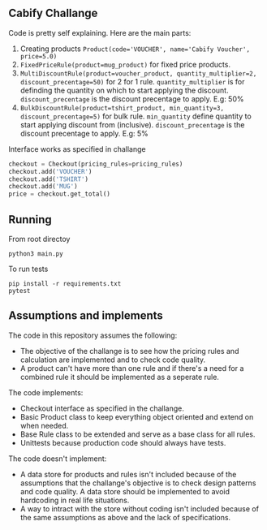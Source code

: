 Cabify Challange
----------------
Code is pretty self explaining. Here are the main parts:

1. Creating products `Product(code='VOUCHER', name='Cabify Voucher', price=5.0)`
2. `FixedPriceRule(product=mug_product)` for fixed price products.
3. `MultiDiscountRule(product=voucher_product, quantity_multiplier=2, discount_precentage=50)` for 2 for 1 rule. `quantity_multiplier` is for definding the quantity on which to start applying the discount. `discount_precentage` is the discount precentage to apply. E.g: 50%
4. `BulkDiscountRule(product=tshirt_product, min_quantity=3, discount_precentage=5)` for bulk rule. `min_quantity` define quantity to start applying discount from (inclusive). `discount_precentage` is the discount precentage to apply. E.g: 5%


Interface works as specified in challange
```python
checkout = Checkout(pricing_rules=pricing_rules)
checkout.add('VOUCHER')
checkout.add('TSHIRT')
checkout.add('MUG')
price = checkout.get_total()
```

Running
-------
From root directoy

```shell
python3 main.py
```

To run tests
```shell
pip install -r requirements.txt
pytest
```


Assumptions and implements
--------------------------
The code in this repository assumes the following:

* The objective of the challange is to see how the pricing rules and calculation are implemented and to check code quality.
* A product can't have more than one rule and if there's a need for a combined rule it should be implemented as a seperate rule.


The code implements:
* Checkout interface as specified in the challange.
* Basic Product class to keep everything object oriented and extend on when needed.
* Base Rule class to be extended and serve as a base class for all rules.
* Unittests because production code should always have tests.


The code doesn't implement:
* A data store for products and rules isn't included because of the assumptions that the challange's objective is to check design patterns and code quality. A data store should be implemented to avoid hardcoding in real life situations.
* A way to intract with the store without coding isn't included because of the same assumptions as above and the lack of specifications.

